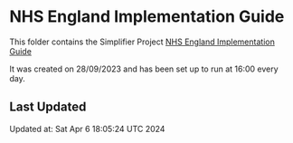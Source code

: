 # NHS England Implementation Guide 
This folder contains the Simplifier Project [NHS England Implementation Guide ](https://simplifier.net/nhs-england-implementation-guide)

It was created on 28/09/2023 and has been set up to run at 16:00 every day.

## Last Updated

Updated at: Sat Apr  6 18:05:24 UTC 2024
